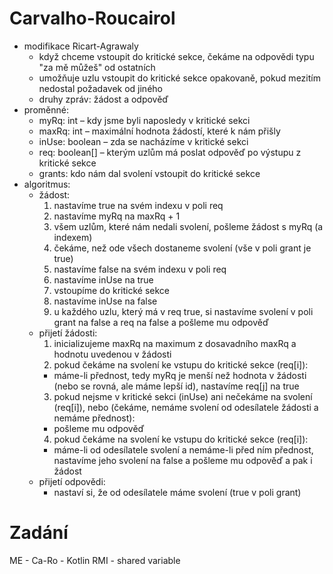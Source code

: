 # Carvalho-Roucairol
- modifikace Ricart-Agrawaly
    - když chceme vstoupit do kritické sekce, čekáme na odpovědi typu "za mě můžeš" od ostatních
    - umožňuje uzlu vstoupit do kritické sekce opakovaně, pokud mezitím nedostal požadavek od jiného
    - druhy zpráv: žádost a odpověď
- proměnné:
    - myRq: int – kdy jsme byli naposledy v kritické sekci
    - maxRq: int – maximální hodnota žádostí, které k nám přišly
    - inUse: boolean – zda se nacházíme v kritické sekci
    - req: boolean\[\] – kterým uzlům má poslat odpověď po výstupu z kritické sekce
    - grants: kdo nám dal svolení vstoupit do kritické sekce
- algoritmus:
    - žádost:
        1. nastavíme true na svém indexu v poli req
        2. nastavíme myRq na maxRq + 1
        3. všem uzlům, které nám nedali svolení, pošleme žádost s myRq (a indexem)
        4. čekáme, než ode všech dostaneme svolení (vše v poli grant je true)
        5. nastavíme false na svém indexu v poli req
        6. nastavíme inUse na true
        7. vstoupíme do kritické sekce
        8. nastavíme inUse na false
        9. u každého uzlu, který má v req true, si nastavíme svolení v poli grant na false a req na false a pošleme mu odpověď
    - přijetí žádosti:
        1. inicializujeme maxRq na maximum z dosavadního maxRq a hodnotu uvedenou v žádosti
        2. pokud čekáme na svolení ke vstupu do kritické sekce (req\[i\]):
        - máme-li přednost, tedy myRq je menší než hodnota v žádosti (nebo se rovná, ale máme lepší id), nastavíme req\[j\] na true
        3. pokud nejsme v kritické sekci (inUse) ani nečekáme na svolení (req\[i\]), nebo (čekáme, nemáme svolení od odesílatele žádosti a nemáme přednost):
        - pošleme mu odpověď
        4. pokud čekáme na svolení ke vstupu do kritické sekce (req\[i\]):
        - máme-li od odesílatele svolení a nemáme-li před ním přednost, nastavíme jeho svolení na false a pošleme mu odpověď a pak i žádost
    - přijetí odpovědi:
        - nastaví si, že od odesílatele máme svolení (true v poli grant)

# Zadání
ME - Ca-Ro - Kotlin RMI - shared variable